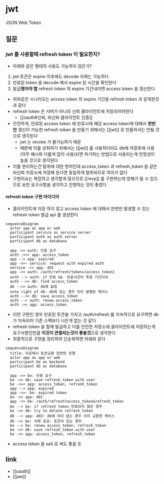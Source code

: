# jwt
JSON Web Token

## 질문
### jwt 를 사용할때 refresh token 이 필요한지?
- 아래와 같은 형태의 사용도 가능하지 않은가?
1. jwt 토큰은 expire 이후에도 decode 자체는 가능하다
2. 만료된 token 을 decode 해서 expire 된 시간을 확인한다
3. 발급**했어야 할** refresh token 의 expire 기간내라면 access token 을 갱신한다
- 위와같은 시나리오는 access token 의 expire 기간을 refresh token 과 같게한것과 같다
- refresh token 은 서버가 아니라 신뢰 클라이언트에 저장되어야한다
  + [[oauth#신뢰, 비신뢰 클라이언트 인증]]
- 안전하게, 만료된 access token 에 만료시에 해당 access token에 대해서 **한번만** 갱신이 가능한 refresh token 을 만들기 위해서는 [[jwt]] 로 만들어서는 안될 것으로 생각된다
  - jwt 는 revoke 가 불가능하기 때문
  - 때문에 이를 성취하기 위해서는 [[jwt]] 를 사용하더라도 db에 저장후에 사용(아무 해시와 다를게 없이 사용)되면 파기하는 방법으로 사용되는게 안정성이 높을 것으로 생각된다
- 이를 분리하는건 탈취에 대한 방어인데 access_token 과 refresh_token 을 같은 비신뢰 저장소에 저장해 둔다면 동일하게 탈취되므로 의미가 없다
- 구현이슈는 복잡하고 생각할게 많으므로 [[mvp]] 를 구현하는데 방해가 될 수 있으므로 보안 요구사항을 생각하고 진행하는 것이 좋겠다

#### refresh token 구현 아이디어
- 클라이언트에 저장 하지 않고 access token 에 대해서 한번만 발생할 수 있는 refresh token 발급 api 를 생성한다
```mermaid
sequenceDiagram
  actor app as app or web
  participant service as service server
  participant auth as auth server
  participant db as database

  app ->> auth: 인증 요구
  auth ->>+ app: access_token
  app --> app: expired
  app ->>- service: request with expired auth
  service ->> app: 401
  app ->> auth: /auth/refresh/token=[access_token]
  auth --> auth: if 만료 &&  만료시간이 특정 기간이내
  auth -->> db: find access_token
  db -->> auth: db에 없음
  note right of db: db에 있는 경우 이미 발행된 케이스
  auth -->> db: save access_token
  auth --> auth: renew access_token
  auth ->> app: access_token
```
  - 이런 구현인 경우 만료된 토큰을 가지고 /auth/refresh 를 지속적으로 요구하면 db 가 지속되어 기존 스펙보다 나은게 없는 것 같다
  - refresh token 을 함께 발급하고 이를 안전한 저장소에 클라이언트에 저장하는게 요구사항인만큼 **이것이 관철되는것이 좋을것**으로 생각한다
  - 최종적으로 구현을 정리하여 단순화하면 아래와 같다
```mermaid
sequenceDiagram
  title: 리프레시 토큰교환 한번만 진행
  actor app as app or web
  participant be as backend
  participant db as database

  app ->> be: 인증 요구
  be ->> db: save refresh_token with user
  be ->>+ app: access_token, refresh_token
  app --> app: expired
  app ->>- be: expired token
  be ->> app: 401
  app ->> be: /auth/refresh?access_token&refresh_token
  be --> be: if refresh token 만료되지 않은 경우
  be ->> db: try to delete refresh_token
  db --> app: 403: db에 이미 없는 경우 이미 교환한 케이스
  db ->> be: 삭제 성공: 토큰이 있는 경우
  be --> be: renew access_token, refresh_token
  be ->> db: save refresh_token with user
  be ->> app: access_token, refresh_token
```
  - access token 을 salt 로 써도 좋을 듯

## link
- [[oauth]]
- [[jwe]]
